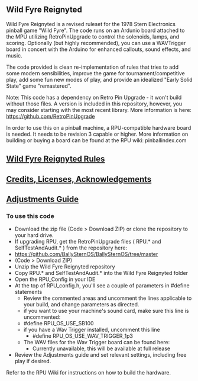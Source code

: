 ## Wild Fyre Reignyted

Wild Fyre Reignyted is a revised ruleset for the 1978 Stern Electronics pinball game "Wild Fyre". The code runs on an Ardunio board attached to the MPU utilizing RetroPinUpgrade to control the solenoids, lamps, and scoring. Optionally (but highly recommended), you can use a WAVTrigger board in concert with the Arduino for enhanced callouts, sound effects, and music.

The code provided is clean re-implementation of rules that tries to add some modern sensibilities, improve the game for tournament/competitive play, add some fun new modes of play, and provide an idealized "Early Solid State" game "remastered".

Note: This code has a dependency on Retro Pin Upgrade - it won't build without those files. A version is included in this repository, however, you may consider starting with the most recent library. More information is here:
https://github.com/RetroPinUpgrade

In order to use this on a pinball machine, a RPU-compatible hardware board is needed. It needs to be revision 3 capable or higher. More information on building or buying a board can be found at the RPU wiki: pinballindex.com


## [Wild Fyre Reignyted Rules](RULES.md)
## [Credits, Licenses, Acknowledgements](CREDITS.md)
## [Adjustments Guide](ADJUSTMENTS.md)

### To use this code
* Download the zip file (Code > Download ZIP) or clone the repository to your hard drive.  
* If upgrading RPU, get the RetroPinUpgrade files ( RPU.* and SelfTestAndAudit.* ) from the repository here:  
 * https://github.com/BallySternOS/BallySternOS/tree/master
 * (Code > Download ZIP)
* Unzip the Wild Fyre Reignyted repository
* Copy RPU.* and SelfTestAndAudit.* into the Wild Fyre Reignyted folder
* Open the RPU_Config in your IDE
* At the top of RPU_config.h, you'll see a couple of parameters in #define statements
  * Review the commented areas and uncomment the lines applicable to your build, and change parameters as directed.
  * if you want to use your machine's sound card, make sure this line is uncommented:  
   * #define RPU_OS_USE_SB100
  * if you have a Wav Trigger installed, uncomment this line 
    * #define RPU_OS_USE_WAV_TRIGGER_1p3 
  * The WAV files for the Wav Trigger board can be found here:  
    * Currently unavailable, this will be available at full release  
* Review the Adjustments guide and set relevant settings, including free play if desired.
    
  
Refer to the RPU Wiki for instructions on how to build the hardware.  
